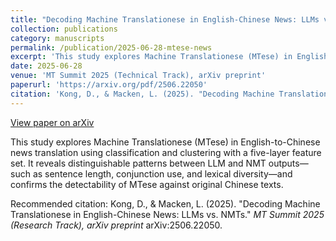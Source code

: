 ```yaml
---
title: "Decoding Machine Translationese in English-Chinese News: LLMs vs. NMTs"
collection: publications
category: manuscripts
permalink: /publication/2025-06-28-mtese-news
excerpt: 'This study explores Machine Translationese (MTese) in English-to-Chinese news translation using classification and clustering with a five-layer feature set.'
date: 2025-06-28
venue: 'MT Summit 2025 (Technical Track), arXiv preprint'
paperurl: 'https://arxiv.org/pdf/2506.22050'
citation: 'Kong, D., & Macken, L. (2025). "Decoding Machine Translationese in English-Chinese News: LLMs vs. NMTs." <i>MT Summit 2025 (Technical Track), arXiv preprint</i> arXiv:2506.22050.'
---
```


<a href='https://arxiv.org/abs/2506.22050'>View paper on arXiv</a>

This study explores Machine Translationese (MTese) in English-to-Chinese news translation using classification and clustering with a five-layer feature set. It reveals distinguishable patterns between LLM and NMT outputs—such as sentence length, conjunction use, and lexical diversity—and confirms the detectability of MTese against original Chinese texts.

Recommended citation: Kong, D., & Macken, L. (2025). "Decoding Machine Translationese in English-Chinese News: LLMs vs. NMTs." *MT Summit 2025 (Research Track), arXiv preprint* arXiv:2506.22050.
